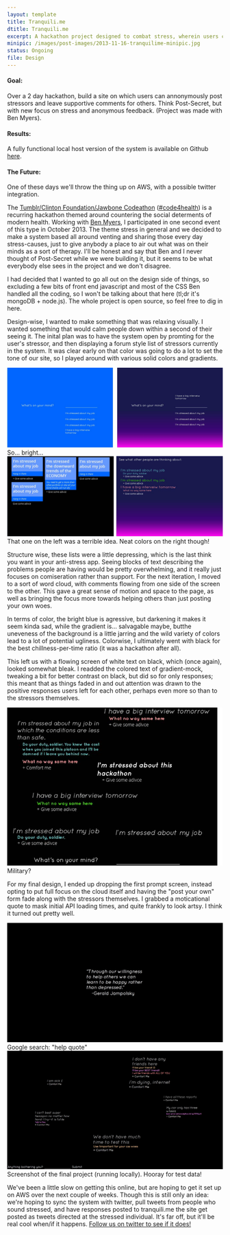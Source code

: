 ```yaml
---
layout: template
title: Tranquili.me
dtitle: Tranquili.me
excerpt: A hackathon project designed to combat stress, wherein users can anonymously post about what is stressing them out and get support.
minipic: /images/post-images/2013-11-16-tranquilime-minipic.jpg
status: Ongoing
file: Design
---
```


<h4 class="green">Goal:</h4>
Over a 2 day hackathon, build a site on which users can annonymously post stressors and leave supportive comments for others. Think Post-Secret, but with new focus on stress and anonymous feedback. (Project was made with Ben Myers).

<h4 class="purple">Results:</h4>
A fully functional local host version of the system is available on Github <a href="https://github.com/bridgs/tranquilime/">here</a>.

<h4 class="orange">The Future:</h4>
One of these days we'll throw the thing up on AWS, with a possible twitter integration.


The <a href="http://codeathon.splashthat.com/"> Tumblr/Clinton Foundation/Jawbone Codeathon</a> (<a href="https://twitter.com/search?q=%23code4health">#code4health</a>) is a recurring hackathon themed around countering the social determents of modern health. Working with <a href="https://github.com/bridgs">Ben Myers</a>, I participated in one second event of this type in October 2013. The theme stress in general and we decided to make a system based all around venting and sharing those every day stress-causes, just to give anybody a place to air out what was on their minds as a sort of therapy. I'll be honest and say that Ben and I never thought of Post-Secret while we were building it, but it seems to be what everybody else sees in the project and we don't disagree.

I had decided that I wanted to go all out on the design side of things, so excluding a few bits of front end javascript and most of the CSS Ben handled all the coding, so I won't be talking about that here (tl;dr it's mongoDB + node.js). The whole project is open source, so feel free to dig in here.

Design-wise, I wanted to make something that was relaxing visually. I wanted something that would calm people down within a second of their seeing it. The inital plan was to have the system open by promting for the user's stressor, and then displaying a forum style list of stressors currently in the system. It was clear early on that color was going to do a lot to set the tone of our site, so I played around with various solid colors and gradients.

<div class="image center">
    <img src="/images/post-images/2013-11-16-tranquilime-blueandgrad.jpg"/>
    <div class="caption ext center">
        So... bright...
    </div>
</div>

<div class="image center">
    <img src="/images/post-images/2013-11-16-tranquilime-lists.jpg"/>
    <div class="caption ext center">
        That one on the left was a terrible idea. Neat colors on the right though!
    </div>
</div>


Structure wise, these lists were a little depressing, which is the last think you want in your anti-stress app. Seeing blocks of text describing the problems people are having would be pretty overwhelming, and it really just focuses on comiseration rather than support. For the next iteration, I moved to a sort of word cloud, with comments flowing from one side of the screen to the other. This gave a great sense of motion and space to the page, as well as bringing the focus more towards helping others than just posting your own woes.

In terms of color, the bright blue is agressive, but darkening it makes it seem kinda sad, while the gradient is... salvagable maybe, butthe uneveness of the background is a little jarring and the wild variety of colors lead to a lot of potential ugliness. Colorwise, I ultimately went with black for the best chillness-per-time ratio (it was a hackathon after all). 

This left us with a flowing screen of white text on black, which (once again), looked somewhat bleak. I readded the colored text of gradient-mock, tweaking a bit for better contrast on black, but did so for only responses; this meant that as things faded in and out attention was drawn to the positive responses users left for each other, perhaps even more so than to the stressors themselves.

<div class="image center">
    <img src="/images/post-images/2013-11-16-tranquilime-cloud.jpg"/>
    <div class="caption ext center">
        Military?
    </div>
</div>

For my final design, I ended up dropping the first prompt screen, instead opting to put full focus on the cloud itself and having the "post your own" form fade along with the stressors themselves. I grabbed a moticational quote to mask initial API loading times, and quite frankly to look artsy. I think it turned out pretty well.


<div class="image center">
    <img src="/images/post-images/2013-11-16-tranquilime-cover.jpg"/>
    <div class="caption ext center">
        Google search: "help quote"
    </div>
</div>

<div class="image center">
    <img src="/images/post-images/2013-11-16-tranquilime-flow.jpg"/>
    <div class="caption ext center">
        Screenshot of the final project (running locally). Hooray for test data!
    </div>
</div>

We've been a little slow on getting this online, but are hoping to get it set up on AWS over the next couple of weeks. Though this is still only an idea: we're hoping to sync the system with twitter, pull tweets from people who sound stressed, and have responses posted to tranquili.me the site get posted as tweets directed at the stressed individual. It's far off, but it'll be real cool when/if it happens. <a href="https://twitter.com/tranquilime"> Follow us on twitter to see if it does!</a>

